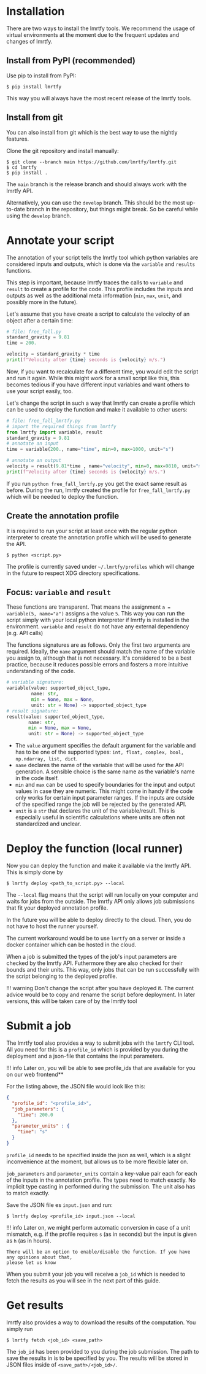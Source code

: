 
# Installation
There are two ways to install the lmrtfy tools. We recommend the usage of virtual environments
at the moment due to the frequent updates and changes of lmrtfy.

## Install from PyPI (recommended)
Use pip to install from PyPI:

`$ pip install lmrtfy`

This way you will always have the most recent release of the lmrtfy tools.

## Install from git
You can also install from git which is the best way to use the nightly features.

Clone the git repository and install manually:
```shell 
$ git clone --branch main https://github.com/lmrtfy/lmrtfy.git
$ cd lmrtfy
$ pip install .
```
The `main` branch is the release branch and should always work with the lmrtfy API. 

Alternatively, you can use the `develop` branch. This should be the most up-to-date branch in the
repository, but things might break. So be careful while using the `develop` branch.


# Annotate your script

The annotation of your script tells the lmrtfy tool which python variables are considered inputs and 
outputs, which is done via the `variable` and `results` functions.

This step is important, because lmrtfy traces the calls to `variable` and `result` to create a profile
for the code. This profile includes the inputs and outputs as well as the additional meta information
(`min`, `max`, `unit`, and possibly more in the future).

Let's assume that you have create a script to calculate the velocity of an object after a certain time:
```python
# file: free_fall.py
standard_gravity = 9.81
time = 200.

velocity = standard_gravity * time
print(f"Velocity after {time} seconds is {velocity} m/s.")
```

Now, if you want to recalculate for a different time, you would edit the script and run it again. While
this might work for a small script like this, this becomes tedious if you have different input variables
and want others to use your script easily, too.

Let's change the script in such a way that lmrtfy can create a profile which can be used to deploy
the function and make it available to other users:

```python
# file: free_fall_lmrtfy.py
# import the required things from lmrtfy
from lmrtfy import variable, result
standard_gravity = 9.81
# annotate an input
time = variable(200., name="time", min=0, max=1000, unit="s")

# annotate an output
velocity = result(9.81*time , name="velocity", min=0, max=9810, unit="m")
print(f"Velocity after {time} seconds is {velocity} m/s.")
```

If you run `python free_fall_lmrtfy.py` you get the exact same result as before. During the run, lmrtfy 
created the profile for `free_fall_lmrtfy.py` which will be needed to deploy the function.

## Create the annotation profile
It is required to run your script at least once with the regular python interpreter to create the
annotation profile which will be used to generate the API.
```shell
$ python <script.py>
```

The profile is currently saved under `~/.lmrtfy/profiles` which will change in the future to respect
XDG directory specifications.

## Focus: `variable` and `result`

These functions are transparent. That means the assignment `a = variable(5, name="a")` assigns `a`
the value `5`. This way you can run the script simply with your local python interpreter if lmrtfy is
installed in the environment. `variable` and `result` do not have any external dependency (e.g. API calls)

The functions signatures are as follows. Only the first two arguments are required. Ideally, the
`name` argument should match the name of the variable you assign to, although that is not necessary. 
It's considered to be a best practice, because it reduces possible errors and fosters a more intuitive 
understanding of the code.
```python
# variable signature:
variable(value: supported_object_type, 
         name: str, 
         min = None, max = None, 
         unit: str = None) -> supported_object_type
# result signature:
result(value: supported_object_type,
        name: str,
        min = None, max = None,
        unit: str = None) -> supported_object_type
```

* The `value` argument specifies the default argument for the variable and has to be one of the
  supported types: `int, float, complex, bool, np.ndarray, list, dict`.
* `name` declares the name of the variable that will be used for the API generation. A sensible choice
  is the same name as the variable's name in the code itself.
* `min` and `max` can be used to specify boundaries for the input and output values in case they are
  numeric. This might come in handy if the code only works for certain input parameter ranges. If the
  inputs are outside of the specified range the job will be rejected by the generated API.
* `unit` is a `str` that declares the unit of the variable/result. This is especially useful in scientific
  calculations where units are often not standardized and unclear.



# Deploy the function (local runner)
Now you can deploy the function and make it available via the lmrtfy API. This is simply done by
```shell
$ lmrtfy deploy <path_to_script.py> --local
```
The `--local` flag means that the script will run locally on your computer and waits for jobs from
the outside. The lmrtfy API only allows job submissions that fit your deployed annotation profile.

In the future you will be able to deploy directly to the cloud. Then, you do not have to host the runner
yourself. 

The current workaround would be to use `lmrtfy` on a server or inside a docker container which can
be hosted in the cloud. 

When a job is submitted the types of the job's input parameters are checked by the lmrtfy API. Futhermore
they are also checked for their bounds and their units. This way, only jobs that can be run successfully
with the script belonging to the deployed profile. 

!!! warning
    Don't change the script after you have deployed it. The current advice would be to copy and
    rename the script before deployment. In later versions, this will be taken care of by the lmrtfy tool

# Submit a job
The lmrtfy tool also provides a way to submit jobs with the `lmrtfy` CLI tool. All you need for this 
is a `profile_id` which is provided by you during the deployment and a json-file that contains the input
parameters.

!!! info
    Later on, you will be able to see profile_ids that are available for you on our web frontend**

For the listing above, the JSON file would look like this:
```json
{
  "profile_id": "<profile_id>",
  "job_parameters": {
    "time": 200.0
  },
  "parameter_units" : {
    "time": "s"
  }
}
```

`profile_id` needs to be specified inside the json as well, which is a slight inconvenience at the
moment, but allows us to be more flexible later on.

`job_parameters` and `parameter_units` contain a key-value pair each for each of the inputs in the
annotation profile. The types need to match exactly. No implicit type casting in performed during
the submission. The unit also has to match exactly.

Save the JSON file es `input.json` and run:

```shell
$ lmrtfy deploy <profile_id> input.json --local
```

!!! info
    Later on, we might perform automatic conversion in case of a unit mismatch, e.g. if the profile 
    requires `s` (as in seconds) but the input is given as `h` (as in hours). 
    
    There will be an option to enable/disable the function. If you have any opinions about that, 
    please let us know
   
When you submit your job you will receive a `job_id` which is needed to fetch the results as you
will see in the next part of this guide.

# Get results
lmrtfy also provides a way to download the results of the computation. You simply run
```shell
$ lmrtfy fetch <job_id> <save_path>
```

The `job_id` has been provided to you during the job submission. The path to save the results in is
to be specified by you. The results will be stored in JSON files inside of `<save_path>/<job_id>/`.